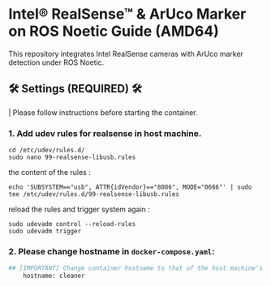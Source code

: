 # Intel® RealSense™ & ArUco Marker on ROS Noetic Guide (AMD64)

This repository integrates Intel RealSense cameras with ArUco marker detection under ROS Noetic.

## 🛠️ Settings (REQUIRED) 🛠️

| Please follow instructions before starting the container.

### 1. Add udev rules for realsense in host machine.

```shell
cd /etc/udev/rules.d/
sudo nano 99-realsense-libusb.rules
``` 

the content of the rules :
```shell
echo 'SUBSYSTEM=="usb", ATTR{idVendor}=="8086", MODE="0666"' | sudo tee /etc/udev/rules.d/99-realsense-libusb.rules
 ```

reload the rules and trigger system again :

```shell
sudo udevadm control --reload-rules
sudo udevadm trigger
```

### 2. Please change hostname in `docker-compose.yaml`:

```py
## [IMPORTANT] Change container hostname to that of the host machine's 
    hostname: cleaner  
```
